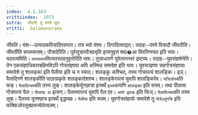 ```yaml
---
index:  4.1.163
vrittiindex:  1073
sutra:  जीवति तु वंश्ये युवा
vritti:  balamanorama 
---
```


जीवति। वंशः--उत्पादकपित्रादिपरम्परा। तत्र भवो वंश्यः। दिगादित्वाद्यत्। तदाह--वंश्ये पित्रादौ जीवतीति। जीवतीति सप्तम्यन्तम्। पौत्रादेरिति। पूर्वसूत्रात्पौत्रप्रभृति इत्यनुवृत्तं षष्ठ�आ विपरिणम्यत इति भावः। यदपत्यमिति। `तस्यापत्य`मित्यतस्तदनुवृत्तेरिति भावः। तुरवधारणे युवेत्यनन्तरं द्रष्टव्यः। तदाह--युवसंज्ञमेनेति। तेन एकसंज्ञाधिकारबहिर्भावेऽपि गोत्रसंज्ञाया अपि अस्मिन्न समावेश इति भावः। युवसञ्ज्ञया सहगोत्रसंज्ञायाः समावेशे तु शालङ्का इति पैलीया इति च न स्यात्। शलङ्कुः कश्चित्, तस्य गोत्रापत्यं शालङ्किः। इञ्। पैलादिगणे शालङ्कीति पाठात्प्रकृतेः शलङ्कादेशश्च। शालङ्केरपत्यं युवापि शालङ्किरेव। `यञिञोस्चे`ति फक्। `पैलादिभ्यश्चे`ति तस्य लुक्। शालङ्केर्यूनछात्रा इत्यर्थे `इञश्चे`त्यणि `शालङ्का` इति रूपम्। तथा पीलाया गोत्रापत्यं पैलः। `पीलाया वा` इत्यण्। पैलस्यापत्यं युवापि पैल एव। `अणो द्व्यचः` इति फिञ्। `पैलादिभ्यश्चे`ति तस्य लुक्। पैलस्य यूनश्छात्र इत्यर्थे वृद्धाच्छः। `पैलीया` इति रूपम्। युवगोत्रसंज्ञयोः समावेशे तु `गोत्रेऽलुगचि` इति फक्फिञोरलुक्प्रसज्येतेत्यलम्।

